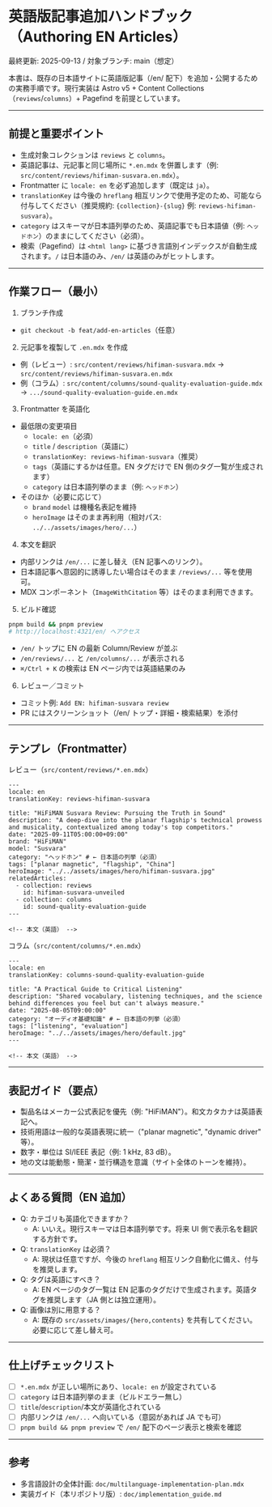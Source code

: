 # 英語版記事追加ハンドブック（Authoring EN Articles）

最終更新: 2025-09-13 / 対象ブランチ: main（想定）

本書は、既存の日本語サイトに英語版記事（/en/ 配下）を追加・公開するための実務手順です。現行実装は Astro v5 + Content Collections（`reviews`/`columns`）+ Pagefind を前提としています。

---

## 前提と重要ポイント

- 生成対象コレクションは `reviews` と `columns`。
- 英語記事は、元記事と同じ場所に `*.en.mdx` を併置します（例: `src/content/reviews/hifiman-susvara.en.mdx`）。
- Frontmatter に `locale: en` を必ず追加します（既定は `ja`）。
- `translationKey` は今後の `hreflang` 相互リンクで使用予定のため、可能なら付与してください（推奨規約: `{collection}-{slug}` 例: `reviews-hifiman-susvara`）。
- `category` はスキーマが日本語列挙のため、英語記事でも日本語値（例: `ヘッドホン`）のままにしてください（必須）。
- 検索（Pagefind）は `<html lang>` に基づき言語別インデックスが自動生成されます。`/` は日本語のみ、`/en/` は英語のみがヒットします。

---

## 作業フロー（最小）

1) ブランチ作成
- `git checkout -b feat/add-en-articles`（任意）

2) 元記事を複製して `.en.mdx` を作成
- 例（レビュー）: `src/content/reviews/hifiman-susvara.mdx` → `src/content/reviews/hifiman-susvara.en.mdx`
- 例（コラム）: `src/content/columns/sound-quality-evaluation-guide.mdx` → `.../sound-quality-evaluation-guide.en.mdx`

3) Frontmatter を英語化
- 最低限の変更項目
  - `locale: en`（必須）
  - `title` / `description`（英語に）
  - `translationKey: reviews-hifiman-susvara`（推奨）
  - `tags`（英語にするかは任意。EN タグだけで EN 側のタグ一覧が生成されます）
  - `category` は日本語列挙のまま（例: `ヘッドホン`）
- そのほか（必要に応じて）
  - `brand` `model` は機種名表記を維持
  - `heroImage` はそのまま再利用（相対パス: `../../assets/images/hero/...`）

4) 本文を翻訳
- 内部リンクは `/en/...` に差し替え（EN 記事へのリンク）。
- 日本語記事へ意図的に誘導したい場合はそのまま `/reviews/...` 等を使用可。
- MDX コンポーネント（`ImageWithCitation` 等）はそのまま利用できます。

5) ビルド確認
```bash
pnpm build && pnpm preview
# http://localhost:4321/en/ へアクセス
```
- `/en/` トップに EN の最新 Column/Review が並ぶ
- `/en/reviews/...` と `/en/columns/...` が表示される
- `⌘/Ctrl + K` の検索は EN ページ内では英語結果のみ

6) レビュー／コミット
- コミット例: `Add EN: hifiman-susvara review`
- PR にはスクリーンショット（/en/ トップ・詳細・検索結果）を添付

---

## テンプレ（Frontmatter）

レビュー（`src/content/reviews/*.en.mdx`）
```mdx
---
locale: en
translationKey: reviews-hifiman-susvara

title: "HiFiMAN Susvara Review: Pursuing the Truth in Sound"
description: "A deep-dive into the planar flagship's technical prowess and musicality, contextualized among today's top competitors."
date: "2025-09-11T05:00:00+09:00"
brand: "HiFiMAN"
model: "Susvara"
category: "ヘッドホン" # ← 日本語の列挙（必須）
tags: ["planar magnetic", "flagship", "China"]
heroImage: "../../assets/images/hero/hifiman-susvara.jpg"
relatedArticles:
  - collection: reviews
    id: hifiman-susvara-unveiled
  - collection: columns
    id: sound-quality-evaluation-guide
---

<!-- 本文（英語） -->
```

コラム（`src/content/columns/*.en.mdx`）
```mdx
---
locale: en
translationKey: columns-sound-quality-evaluation-guide

title: "A Practical Guide to Critical Listening"
description: "Shared vocabulary, listening techniques, and the science behind differences you feel but can't always measure."
date: "2025-08-05T09:00:00"
category: "オーディオ基礎知識" # ← 日本語の列挙（必須）
tags: ["listening", "evaluation"]
heroImage: "../../assets/images/hero/default.jpg"
---

<!-- 本文（英語） -->
```

---

## 表記ガイド（要点）

- 製品名はメーカー公式表記を優先（例: "HiFiMAN"）。和文カタカナは英語表記へ。
- 技術用語は一般的な英語表現に統一（"planar magnetic", "dynamic driver" 等）。
- 数字・単位は SI/IEEE 表記（例: 1 kHz, 83 dB）。
- 地の文は能動態・簡潔・並行構造を意識（サイト全体のトーンを維持）。

---

## よくある質問（EN 追加）

- Q: カテゴリも英語化できますか？
  - A: いいえ。現行スキーマは日本語列挙です。将来 UI 側で表示名を翻訳する方針です。
- Q: `translationKey` は必須？
  - A: 現状は任意ですが、今後の `hreflang` 相互リンク自動化に備え、付与を推奨します。
- Q: タグは英語にすべき？
  - A: EN ページのタグ一覧は EN 記事のタグだけで生成されます。英語タグを推奨します（JA 側とは独立運用）。
- Q: 画像は別に用意する？
  - A: 既存の `src/assets/images/{hero,contents}` を共有してください。必要に応じて差し替え可。

---

## 仕上げチェックリスト

- [ ] `*.en.mdx` が正しい場所にあり、`locale: en` が設定されている
- [ ] `category` は日本語列挙のまま（ビルドエラー無し）
- [ ] `title`/`description`/本文が英語化されている
- [ ] 内部リンクは `/en/...` へ向いている（意図があれば JA でも可）
- [ ] `pnpm build && pnpm preview` で `/en/` 配下のページ表示と検索を確認

---

## 参考

- 多言語設計の全体計画: `doc/multilanguage-implementation-plan.mdx`
- 実装ガイド（本リポジトリ版）: `doc/implementation_guide.md`

